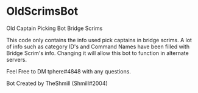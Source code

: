 # OldScrimsBot
Old Captain Picking Bot Bridge Scrims

This code only contains the info used pick captains in bridge scrims. A lot of info such as category ID's and Command Names have been filled with Bridge Scrim's info. Changing it will allow this bot to function in alternate servers.

Feel Free to DM tphere#4848 with any questions.

Bot Created by TheShmill (Shmill#2004)
